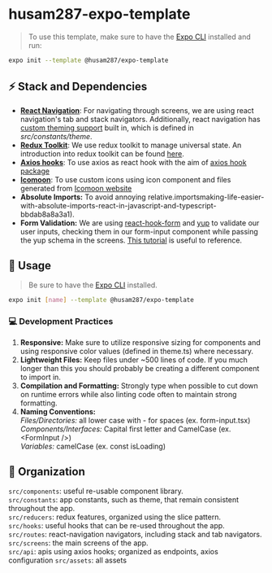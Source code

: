 # husam287-expo-template

> To use this template, make sure to have the [Expo CLI](https://docs.expo.io/workflow/expo-cli/) installed and run:

```bash
expo init --template @husam287/expo-template
```

## ⚡ Stack and Dependencies

* [**React Navigation**](https://reactnavigation.org/docs/getting-started/): For navigating through screens, we are using react navigation's tab and stack navigators. Additionally, react navigation has [custom theming support](https://reactnavigation.org/docs/themes) built in, which is defined in *src/constants/theme*. 
* [**Redux Toolkit**](): We use redux toolkit to manage universal state. An introduction into redux toolkit can be found [here](https://www.youtube.com/watch?v=9zySeP5vH9c).
* [**Axios hooks**](): To use axios as react hook with the aim of [axios hook package](https://www.npmjs.com/package/axios-hooks)
* [**Icomoon**](): To use custom icons using icon component and files generated from [Icomoon website](https://icomoon.io/)
* **Absolute Imports:** To avoid annoying relative.importsmaking-life-easier-with-absolute-imports-react-in-javascript-and-typescript-bbdab8a8a3a1).
* **Form Validation:** We are using [react-hook-form](https://react-hook-form.com/) and [yup](https://www.npmjs.com/package/yup) to validate our user inputs, checking them in our form-input component while passing the yup schema in the screens. [This tutorial](https://dev.to/franciscomendes10866/react-form-validation-with-react-hook-form-and-yup-4a98) is useful to reference. 

## 🔧 Usage
> Be sure to have the [Expo CLI](https://docs.expo.io/workflow/expo-cli/) installed.

```bash
expo init [name] --template @husam287/expo-template
```

### 💻  **Development Practices**
1. **Responsive:** Make sure to utilize responsive sizing for components and using responsive color values (defined in theme.ts) where necessary.
2. **Lightweight Files:** Keep files under ~500 lines of code. If you much longer than this you should probably be creating a different component to import in.
3. **Compilation and Formatting:** Strongly type when possible to cut down on runtime errors while also linting code often to maintain strong formatting.
4. **Naming Conventions:**   
    *Files/Directories:* all lower case with - for spaces (ex. form-input.tsx)   
    *Components/Interfaces:* Capital first letter and CamelCase (ex. \<FormInput />)  
    *Variables:* camelCase (ex. const isLoading)


## 📂 Organization 
`src/components`: useful re-usable component library.  
`src/constants`: app constants, such as theme, that remain consistent throughout the app.   
`src/reducers`: redux features, organized using the slice pattern.   
`src/hooks`: useful hooks that can be re-used throughout the app.  
`src/routes`: react-navigation navigators, including stack and tab navigators.  
`src/screens`: the main screens of the app.  
`src/api`: apis using axios hooks; organized as endpoints, axios configuration 
`src/assets`: all assets 

